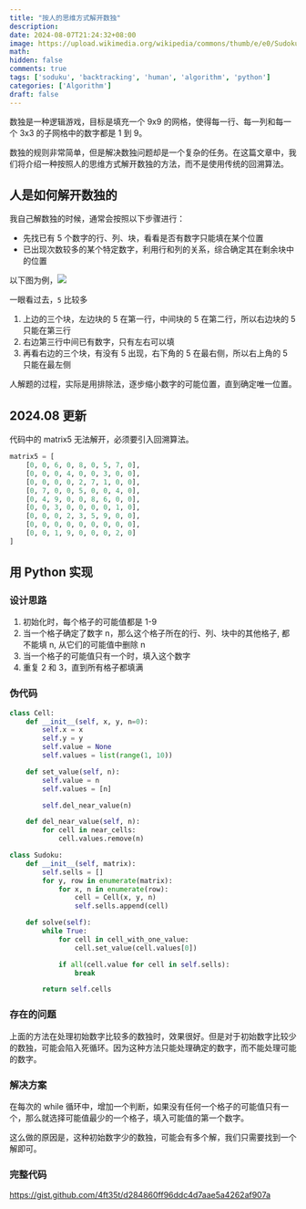 ```yaml
---
title: "按人的思维方式解开数独"
description: 
date: 2024-08-07T21:24:32+08:00
image: https://upload.wikimedia.org/wikipedia/commons/thumb/e/e0/Sudoku_Puzzle_by_L2G-20050714_standardized_layout.svg/722px-Sudoku_Puzzle_by_L2G-20050714_standardized_layout.svg.png
math: 
hidden: false
comments: true
tags: ['soduku', 'backtracking', 'human', 'algorithm', 'python']
categories: ['Algorithm']
draft: false
---
```


数独是一种逻辑游戏，目标是填充一个 9x9 的网格，使得每一行、每一列和每一个 3x3 的子网格中的数字都是 1 到 9。

数独的规则非常简单，但是解决数独问题却是一个复杂的任务。在这篇文章中，我们将介绍一种按照人的思维方式解开数独的方法，而不是使用传统的回溯算法。

## 人是如何解开数独的
我自己解数独的时候，通常会按照以下步骤进行：
- 先找已有 5 个数字的行、列、块，看看是否有数字只能填在某个位置
- 已出现次数较多的某个特定数字，利用行和列的关系，综合确定其在剩余块中的位置

以下图为例，![](https://upload.wikimedia.org/wikipedia/commons/thumb/e/e0/Sudoku_Puzzle_by_L2G-20050714_standardized_layout.svg/722px-Sudoku_Puzzle_by_L2G-20050714_standardized_layout.svg.png)

一眼看过去，`5` 比较多
1. 上边的三个块，左边块的 5 在第一行，中间块的 5 在第二行，所以右边块的 5 只能在第三行
2. 右边第三行中间已有数字，只有左右可以填
3. 再看右边的三个块，有没有 5 出现，右下角的 5 在最右侧，所以右上角的 5 只能在最左侧

人解题的过程，实际是用排除法，逐步缩小数字的可能位置，直到确定唯一位置。

## 2024.08 更新
代码中的 matrix5 无法解开，必须要引入回溯算法。
```python
matrix5 = [
    [0, 0, 6, 0, 8, 0, 5, 7, 0],
    [0, 0, 0, 4, 0, 0, 3, 0, 0],
    [0, 0, 0, 0, 2, 7, 1, 0, 0],
    [0, 7, 0, 0, 5, 0, 0, 4, 0],
    [0, 4, 9, 0, 0, 8, 6, 0, 0],
    [0, 0, 3, 0, 0, 0, 0, 1, 0],
    [0, 0, 0, 2, 3, 5, 9, 0, 0],
    [0, 0, 0, 0, 0, 0, 0, 0, 0],
    [0, 0, 1, 9, 0, 0, 0, 2, 0]
]
```

## 用 Python 实现
### 设计思路
1. 初始化时，每个格子的可能值都是 1-9
2. 当一个格子确定了数字 n，那么这个格子所在的行、列、块中的其他格子, 都不能填 n, 从它们的可能值中删除 n
3. 当一个格子的可能值只有一个时，填入这个数字
4. 重复 2 和 3，直到所有格子都填满

### 伪代码
```python
class Cell:
    def __init__(self, x, y, n=0):
        self.x = x
        self.y = y
        self.value = None
        self.values = list(range(1, 10))

    def set_value(self, n):
        self.value = n
        self.values = [n]

        self.del_near_value(n)

    def del_near_value(self, n):
        for cell in near_cells:
            cell.values.remove(n)

class Sudoku:
    def __init__(self, matrix):
        self.sells = []
        for y, row in enumerate(matrix):
            for x, n in enumerate(row):
                cell = Cell(x, y, n)
                self.sells.append(cell)

    def solve(self):
        while True:
            for cell in cell_with_one_value:
                cell.set_value(cell.values[0])

            if all(cell.value for cell in self.sells):
                break

        return self.cells
```

### 存在的问题
上面的方法在处理初始数字比较多的数独时，效果很好。但是对于初始数字比较少的数独，可能会陷入死循环。因为这种方法只能处理确定的数字，而不能处理可能的数字。

### 解决方案
在每次的 while 循环中，增加一个判断，如果没有任何一个格子的可能值只有一个，那么就选择可能值最少的一个格子，填入可能值的第一个数字。

这么做的原因是，这种初始数字少的数独，可能会有多个解，我们只需要找到一个解即可。

### 完整代码
https://gist.github.com/4ft35t/d284860ff96ddc4d7aae5a4262af907a

